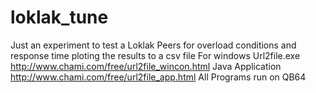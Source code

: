 # loklak_tune
Just an experiment to test a Loklak Peers for overload conditions and response time ploting the results to a csv file
For windows Url2file.exe
http://www.chami.com/free/url2file_wincon.html
Java Application
http://www.chami.com/free/url2file_app.html
All Programs run on QB64
